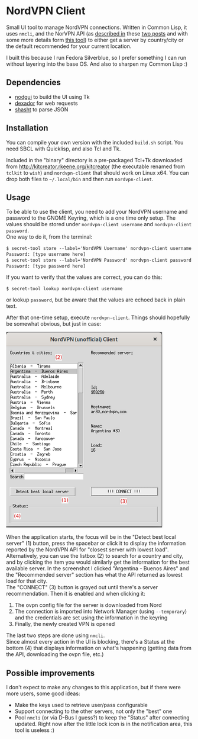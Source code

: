 # NordVPN Client

Small UI tool to manage NordVPN connections. Written in Common Lisp, it uses `nmcli`, and the NorVPN API (as [described in](https://sleeplessbeastie.eu/2019/02/18/how-to-use-public-nordvpn-api/) these [two posts](https://sleeplessbeastie.eu/2019/01/14/how-to-use-terminal-to-display-servers-recommended-by-nordvpn/) and with some more details form [this tool](https://github.com/trishmapow/nordvpn-tools)) to either get a server by country/city or the default recommended for your current location.

I built this because I run Fedora Silverblue, so I prefer something I can run without layering into the base OS. And also to sharpen my Common Lisp :)

## Dependencies

* [nodgui](https://www.autistici.org/interzona/nodgui.html) to build the UI using Tk
* [dexador](https://github.com/fukamachi/dexador) for web requests
* [shasht](https://github.com/yitzchak/shasht) to parse JSON

## Installation

You can compile your own version with the included `build.sh` script. You need SBCL with Quicklisp, and also Tcl and Tk.

Included in the "binary" directory is a pre-packaged Tcl+Tk downloaded from http://kitcreator.rkeene.org/kitcreator (the executable renamed from `tclkit` to `wish`) and `nordvpn-client` that should work on Linux x64. You can drop both files to `~/.local/bin` and then run `nordvpn-client`.

## Usage

To be able to use the client, you need to add your NordVPN username and password to the GNOME Keyring, which is a one time only setup. The values should be stored under `nordvpn-client username` and `nordvpn-client password`.  
One way to do it, from the terminal:

```
$ secret-tool store --label='NordVPN Username' nordvpn-client username
Password: [type username here]
$ secret-tool store --label='NordVPN Password' nordvpn-client password
Password: [type password here]
```
If you want to verify that the values are correct, you can do this:
```
$ secret-tool lookup nordvpn-client username 
```
or lookup `password`, but be aware that the values are echoed back in plain text.  

After that one-time setup, execute `nordvpn-client`. Things should hopefully be somewhat obvious, but just in case:

![window](/images/window.png)

When the application starts, the focus will be in the "Detect best local server" (1) button, press the spacebar or click it to display the information reported by the NordVPN API for "closest server with lowest load".  
Alternatively, you can use the listbox (2) to search for a country and city, and by clicking the item you would similarly get the information for the best available server. In the screenshot I clicked "Argentina  -  Buenos Aires" and
the "Recommended server" section has what the API returned as lowest load for that city.  
The "CONNECT" (3) button is grayed out until there's a server recommendation. Then it is enabled and when clicking it:  
1. The ovpn config file for the server is downloaded from Nord  
2. The connection is imported into Network Manager (using `--temporary`) and the credentials are set using the information in the keyring  
3. Finally, the newly created VPN is opened  

The last two steps are done using `nmcli`.  
Since almost every action in the UI is blocking, there's a Status at the bottom (4) that displays information on what's happening (getting data from the API, downloading the ovpn file, etc.)  

## Possible improvements

I don't expect to make any changes to this application, but if there were more users, some good ideas:  

* Make the keys used to retrieve user/pass configurable
* Support connecting to the other servers, not only the "best" one
* Pool `nmcli` (or via D-Bus I guess?) to keep the "Status" after connecting updated. Right now after the little lock icon is in the notification area, this tool is useless :)

